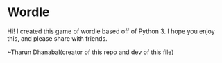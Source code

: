 # Wordle

Hi! I created this game of wordle based off of Python 3. I hope you enjoy this, and please share with friends. 
 
~Tharun Dhanabal(creator of this repo and dev of this file)
